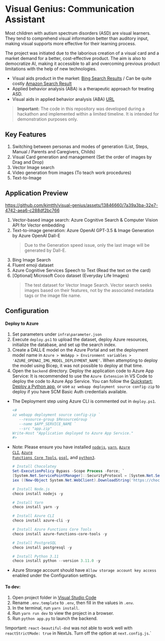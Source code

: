 
# Visual Genius: Communication Assistant

Most children with autism spectrum disorders (ASD) are visual learners. They tend to comprehend visual information better than auditory input, making visual supports more effective for their learning process.

The project was initiated due to the laborious creation of a visual card and a market demand for a better, cost-effective product. The aim is also to democratize AI, making it accessible to all and overcoming previous product limitations with the help of new technologies.

- Visual aids product in the market: [Bing Search Results](https://www.bing.com/images/search?q=ASD+for+visual+aids) / Can be quite costly [Amazon Search Result](https://www.amazon.com/Special-Communication-Speech-Verbal-Children/dp/B08CFNDHYY)
- Applied behavior analysis (ABA) is a therapeutic approach for treating ASD. 
- Visual aids in applied behavior analysis (ABA) [URL](https://centerforautism.com/)

> **Important:** The code in this repository was developed during a hackathon and implemented within a limited timeline. It is intended for demonstration purposes only.

## Key Features

1. Switching between personas and modes of generation (List, Steps, Manual / Parents and Caregivers, Childs)
1. Visual Card generation and management (Set the order of images by Drag and Drop)
1. Vector Image search
1. Video generation from images (To teach work procedures)
1. Text-to-Image

## Application Preview

https://github.com/kimtth/visual-genius/assets/13846660/7a39a3ba-32e7-4742-aea6-c288df2bc766

1. Vector-based image search: Azure Cognitive Search & Computer Vision API for Vector embedding
1. Text-to-image generation: Azure OpenAI GPT-3.5 & Image Generation by Azure OpenAI Dall-E
   > Due to the Generation speed issue, only the last image will be generated by Dall-E.
1. Bing Image Search
1. Fluent emoji dataset
1. Azure Cognitive Services Speech to Text (Read the text on the card)
1. [Optional] Microsoft Coco dataset (Everyday Life Images)
   > The test dataset for Vector Image Search. Vector search seeks images based on their features, not by the associated metadata tags or the image file name.

## Configuration

#### Deploy to Azure

1. Set parameters under `infra\parameter.json`
2. Execute `deploy.ps1` to upload the dataset, deploy Azure resources, initialize the database, and set up the search index.
3. Create a DALL·E model on the Azure Portal and set the deployment model name in `Azure > WebApp > Environment variables > 'AZURE_OPENAI_IMG_MODEL_DEPLOYMENT_NAME'`. When attempting to deploy the model using Bicep, it was not possible to deploy at that time.
4. Open the `backend` directory. Deploy the application code to Azure App Service: It is recommended to use the `Azure Extension` in VS Code to deploy the code to Azure App Service. You can follow the [Quickstart: Deploy a Python app](https://learn.microsoft.com/en-us/azure/app-service/quickstart-python), or use `az webapp deployment source config-zip` to deploy if you have SCM Basic Auth credentials available.

- The Deployment step using Azure CLI is commented out in `deploy.ps1`.

   ```powershell
   <# 
   az webapp deployment source config-zip `
      --resource-group $ResourceGroup `
      --name $APP_SERVICE_NAME `
      --src "app.zip"
   Write-Host "Application deployed to Azure App Service." 
   #>
   ```

- Note: Please ensure you have installed <code><a href="https://nodejs.org/en/download/">nodejs</a></code>, <code><a href="https://classic.yarnpkg.com/en/docs/install">yarn</a></code>, <code><a href="https://learn.microsoft.com/en-us/cli/azure/install-azure-cli">Azure CLI</a></code>, <code><a href="https://github.com/Azure/azure-functions-core-tools">Azure Functions Core Tools</a></code>, <code><a href="https://www.postgresql.org/download/">psql</a></code>, and  <code><a href="https://www.python.org/downloads/">python3</a></code>.

   ```powershell
   # Install Chocolatey
   Set-ExecutionPolicy Bypass -Scope Process -Force; `
   [System.Net.ServicePointManager]::SecurityProtocol = [System.Net.ServicePointManager]::SecurityProtocol -bor 3072; `
   iex ((New-Object System.Net.WebClient).DownloadString('https://chocolatey.org/install.ps1'))

   # Install Node.js
   choco install nodejs -y

   # Install Yarn
   choco install yarn -y

   # Install Azure CLI
   choco install azure-cli -y

   # Install Azure Functions Core Tools
   choco install azure-functions-core-tools -y

   # Install PostgreSQL
   choco install postgresql -y

   # Install Python 3.11
   choco install python --version 3.11.0 -y
   ```

- Azure Storage account should have `Allow storage account key access` enabled under the Configuration settings.

#### To dev:

1. Open project folder in <a href="https://code.visualstudio.com/download">Visual Studio Code</a>
2. Rename `.env.template` to `.env`, then fill in the values in `.env`.
3. In the terminal, run `yarn install`.
4. Run `yarn run dev` to view the project in a browser.
5. Run `python app.py` to launch the backend.

!important: `react-beautiful-dnd` was not able to work well with `reactStrictMode: true` in NextJs.
Turn off the option at `next.config.js`.`


